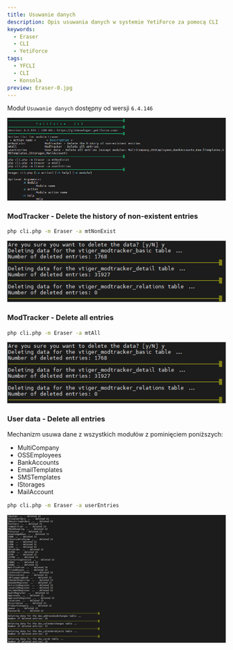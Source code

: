 ```yaml
---
title: Usuwanie danych
description: Opis usuwania danych w systemie YetiForce za pomocą CLI
keywords:
  - Eraser
  - CLI
  - YetiForce
tags:
  - YFCLI
  - CLI
  - Konsola
preview: Eraser-0.jpg
---
```


Moduł `Usuwanie danych` dostępny od wersji `6.4.146`

![Eraser CLI](Eraser-0.jpg)

### ModTracker - Delete the history of non-existent entries

```bash
php cli.php -m Eraser -a mtNonExist
```

![Eraser CLI](Eraser-1.jpg)

### ModTracker - Delete all entries

```bash
php cli.php -m Eraser -a mtAll
```

![Eraser CLI](Eraser-1.jpg)

### User data - Delete all entries

Mechanizm usuwa dane z wszystkich modułów z pominięciem poniższych:

- MultiCompany
- OSSEmployees
- BankAccounts
- EmailTemplates
- SMSTemplates
- IStorages
- MailAccount

```bash
php cli.php -m Eraser -a userEntries
```

![Eraser CLI](Eraser-2.jpg)
